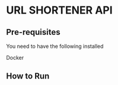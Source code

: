 # URL SHORTENER API

## Pre-requisites

You need to have the following installed

Docker

## How to Run
